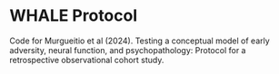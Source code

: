 # WHALE Protocol
Code for Murgueitio et al (2024). Testing a conceptual model of early adversity, neural function, and psychopathology: Protocol for a retrospective observational cohort study.
